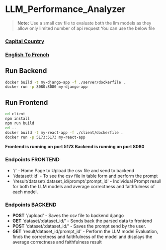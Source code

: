 # LLM_Performance_Analyzer


> **Note:** Use a small csv file to evaluate both the llm models as they allow only limited number of api request
> You can use the below file 

### **[Capital Country]([URL](https://drive.google.com/file/d/1Iqcje8D5NSSKCH1mb32L5T9rCiJJnTPk/view?usp=sharing))**
### **[English To French]([URL](https://drive.google.com/file/d/1Al7oN3vgpeT6qnwwx9kUiMi4K_XPqnVK/view?usp=sharing))**


## Run Backend

```bash
docker build -t my-django-app -f ./server/dockerfile .
docker run -p 8080:8080 my-django-app
```

## Run Frontend

```bash
cd client
npm install
npm run build
cd ..
docker build -t my-react-app -f ./client/dockerfile .
docker run -p 5173:5173 my-react-app
```

**Frontend is running on port 5173**
**Backend is running on port 8080**

### Endpoints FRONTEND

- '/' - Home Page to Upload the csv file and send to backend
- '/dataset/:id' - To see the csv file in table form and perform the prompt
- '/result/dataset/:dataset_id/prompt/:prompt_id' - Individual Prompt resull for both the LLM models and average correctness and faithfulness of each model.


### Endpoints BACKEND

- **POST** '/upload' - Saves the csv file to backend django
- **GET** 'dataset/:dataset_id/' - Sends back the parsed data to frontend
- **POST** 'dataset/:dataset_id/' - Saves the prompt send by the user.
- **GET** 'result/dataset_id/prompt_id' - Perform the LLM model Evaluation, finds the correctness and faithfulness  of the model and displays the average correctness and faithfulness result